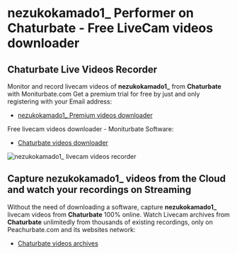 # nezukokamado1_ Performer on Chaturbate - Free LiveCam videos downloader

## Chaturbate Live Videos Recorder

Monitor and record livecam videos of **nezukokamado1_** from **Chaturbate** with Moniturbate.com
Get a premium trial for free by just and only registering with your Email address:
* [nezukokamado1_ Premium videos downloader](https://moniturbate.com/request-demo-licence-key.html)

Free livecam videos downloader - Moniturbate Software:
* [Chaturbate videos downloader](https://moniturbate.com/moniturbate-download-software.html)

![nezukokamado1_ livecam videos recorder](https://peachurnet.com/templates/moniturbate-software.png)


## Capture nezukokamado1_ videos from the Cloud and watch your recordings on Streaming

Without the need of downloading a software, capture **nezukokamado1_** livecam videos from **Chaturbate** 100% online.
Watch Livecam archives from **Chaturbate** unlimitedly from thousands of existing recordings, only on Peachurbate.com and its websites network:
* [Chaturbate videos archives](https://peachurnet.com/)